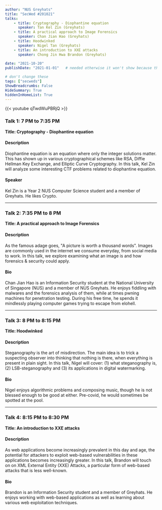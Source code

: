 ```yaml
---
author: "NUS Greyhats"
title: "SecWed #201021"
talks:
    - title: Cryptography - Diophantine equation
      speaker: Tan Kel Zin (Greyhats)
    - title: A practical approach to Image Forensics
      speaker: Chan Jian Hao (Greyhats)
    - title: Hoodwinked
      speaker: Nigel Tan (Greyhats)
    - title: An introduction to XXE attacks
      speaker: Chong Jin Hwa Brandon (Greyhats)
    
date: "2021-10-20"
publishDate: "2021-01-01"   # needed otherwise it won't show because the date is in the future

# don't change these
tags: ["secweds"]
ShowBreadcrumbs: False
HideSummary: True
hiddenInHomeList: True
---
```


{{< youtube qTwdWuPBRjQ >}}

### Talk 1: 7 PM to 7:35 PM
**Title: Cryptography - Diophantine equation**
#### Description
Diophantine equation is an equation where only the integer solutions matter. This has shown up in various cryptographical schemes like RSA, Diffie Hellman Key Exchange, and Elliptic Curve Cryptography. In this talk, Kel Zin will analyze some interesting CTF problems related to diophantine equation.

#### Speaker

Kel Zin is a Year 2 NUS Computer Science student and a member of Greyhats. He likes Crypto.

----

### Talk 2: 7:35 PM to 8 PM
**Title: A practical approach to Image Forensics**

#### Description

As the famous adage goes, "A picture is worth a thousand words". Images are commonly used in the internet we consume everyday, from social media to work. In this talk, we explore examining what an image is and how forensics & security could apply.

#### Bio
Chan Jian Hao is an Information Security student at the National University of Singapore (NUS) and a member of NUS Greyhats. He enjoys fiddling with malwares and the forensics analysis of them, while at times pwning machines for penetration testing. During his free time, he spends it mindlessly playing computer games trying to escape from elohell.

----

### Talk 3: 8 PM to 8:15 PM
**Title: Hoodwinked**

#### Description

Steganography is the art of misdirection. The main idea is to trick a suspecting observer into thinking that nothing is there, when everything is present in plain sight. In this talk, Nigel will cover: (1) what steganography is, (2) LSB-steganography and (3) its applications in digital watermarking.

#### Bio
Nigel enjoys algorithmic problems and composing music, though he is not blessed enough to be good at either. Pre-covid, he would sometimes be spotted at the pool.

----

### Talk 4: 8:15 PM to 8:30 PM
**Title: An introduction to XXE attacks**

#### Description
As web applications become increasingly prevalent in this day and age, the potential for attackers to exploit web-based vulnerabilities in these applications becomes increasingly greater. In this talk, Brandon will touch on on XML External Entity (XXE) Attacks, a particular form of web-based attacks that is less well-known.

#### Bio
Brandon is an Information Security student and a member of Greyhats. He enjoys working with web-based applications as well as learning about various web exploitation techniques.

